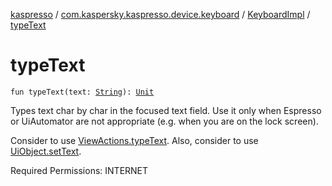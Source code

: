 [kaspresso](../../index.md) / [com.kaspersky.kaspresso.device.keyboard](../index.md) / [KeyboardImpl](index.md) / [typeText](./type-text.md)

# typeText

`fun typeText(text: `[`String`](https://kotlinlang.org/api/latest/jvm/stdlib/kotlin/-string/index.html)`): `[`Unit`](https://kotlinlang.org/api/latest/jvm/stdlib/kotlin/-unit/index.html)

Types text char by char in the focused text field.
Use it only when Espresso or UiAutomator are not appropriate (e.g. when you are on the lock screen).

Consider to use [ViewActions.typeText](#).
Also, consider to use [UiObject.setText](#).

Required Permissions: INTERNET

